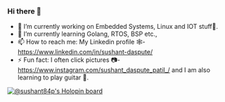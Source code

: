 ### Hi there 👋

- 🔭 I’m currently working on Embedded Systems, Linux and IOT stuff🤖.
- 🌱 I’m currently learning Golang, RTOS, BSP etc.,
- 📫 How to reach me: My Linkedin profile 🕸️- https://www.linkedin.com/in/sushant-daspute/
- ⚡ Fun fact: I often click pictures 📷- https://www.instagram.com/sushant_daspute_patil_/ and I am also learning to play guitar 🎸.
<!--
**sushantdasputepatil/sushantdasputepatil** is a ✨ _special_ ✨ repository because its `README.md` (this file) appears on your GitHub profile.

Here are some ideas to get you started:

- 🔭 I’m currently working on ...
- 🌱 I’m currently learning ...
- 👯 I’m looking to collaborate on ...
- 🤔 I’m looking for help with ...
- 💬 Ask me about ...
- 📫 How to reach me: ...
- 😄 Pronouns: ...
- ⚡ Fun fact: ...
-->
[![@sushant84p's Holopin board](https://holopin.io/api/user/board?user=sushant84p)](https://holopin.io/@sushant84p)
